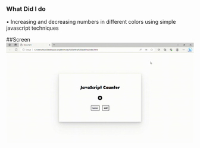 ### What Did I do

• Increasing and decreasing numbers in different colors using simple javascript techniques

##Screen
![](screen.gif)

